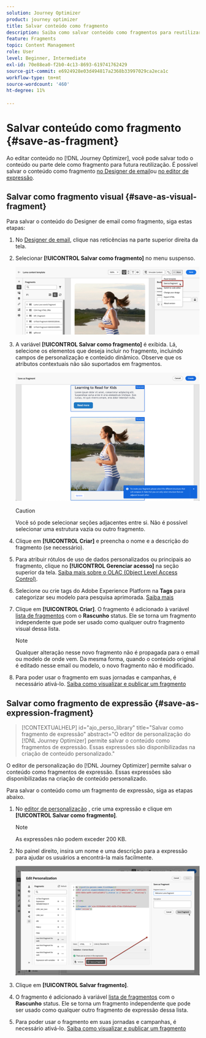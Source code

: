 ```yaml
---
solution: Journey Optimizer
product: journey optimizer
title: Salvar conteúdo como fragmento
description: Saiba como salvar conteúdo como fragmentos para reutilizar conteúdo em campanhas e jornadas do Journey Optimizer
feature: Fragments
topic: Content Management
role: User
level: Beginner, Intermediate
exl-id: 70e88ea0-f2b0-4c13-8693-619741762429
source-git-commit: e6924928e03d494817a2368b33997029ca2eca1c
workflow-type: tm+mt
source-wordcount: '460'
ht-degree: 11%

---
```


# Salvar conteúdo como fragmento {#save-as-fragment}

Ao editar conteúdo no [!DNL Journey Optimizer], você pode salvar todo o conteúdo ou parte dele como fragmento para futura reutilização. É possível salvar o conteúdo como fragmento [no Designer de email](#save-as-visual-fragment)ou [no editor de expressão](#save-as-expression-fragment).

## Salvar como fragmento visual {#save-as-visual-fragment}

Para salvar o conteúdo do Designer de email como fragmento, siga estas etapas:

1. No [Designer de email](../email/get-started-email-design.md), clique nas reticências na parte superior direita da tela.

1. Selecionar **[!UICONTROL Salvar como fragmento]** no menu suspenso.

   ![](assets/fragment-save-as.png)

1. A variável **[!UICONTROL Salvar como fragmento]** é exibida. Lá, selecione os elementos que deseja incluir no fragmento, incluindo campos de personalização e conteúdo dinâmico. Observe que os atributos contextuais não são suportados em fragmentos.

   ![](assets/fragment-save-as-screen.png)

   >[!CAUTION]
   >
   >Você só pode selecionar seções adjacentes entre si. Não é possível selecionar uma estrutura vazia ou outro fragmento.

1. Clique em **[!UICONTROL Criar]** e preencha o nome e a descrição do fragmento (se necessário).

1. Para atribuir rótulos de uso de dados personalizados ou principais ao fragmento, clique no **[!UICONTROL Gerenciar acesso]** na seção superior da tela. [Saiba mais sobre o OLAC (Object Level Access Control)](../administration/object-based-access.md).

1. Selecione ou crie tags do Adobe Experience Platform na **Tags** para categorizar seu modelo para pesquisa aprimorada. [Saiba mais](../start/search-filter-categorize.md#tags)

1. Clique em **[!UICONTROL Criar]**. O fragmento é adicionado à variável [lista de fragmentos](#access-manage-fragments) com o **Rascunho** status. Ele se torna um fragmento independente que pode ser usado como qualquer outro fragmento visual dessa lista.

   >[!NOTE]
   >
   >Qualquer alteração nesse novo fragmento não é propagada para o email ou modelo de onde vem. Da mesma forma, quando o conteúdo original é editado nesse email ou modelo, o novo fragmento não é modificado.

1. Para poder usar o fragmento em suas jornadas e campanhas, é necessário ativá-lo. [Saiba como visualizar e publicar um fragmento](../content-management/create-fragments.md#publish)

## Salvar como fragmento de expressão {#save-as-expression-fragment}

>[!CONTEXTUALHELP]
>id="ajo_perso_library"
>title="Salvar como fragmento de expressão"
>abstract="O editor de personalização do [!DNL Journey Optimizer] permite salvar o conteúdo como fragmentos de expressão. Essas expressões são disponibilizadas na criação de conteúdo personalizado."

O editor de personalização do [!DNL Journey Optimizer] permite salvar o conteúdo como fragmentos de expressão. Essas expressões são disponibilizadas na criação de conteúdo personalizado.

Para salvar o conteúdo como um fragmento de expressão, siga as etapas abaixo.

1. No [editor de personalização](../personalization/personalization-build-expressions.md) , crie uma expressão e clique em **[!UICONTROL Salvar como fragmento]**.

   >[!NOTE]
   >
   >As expressões não podem exceder 200 KB.

1. No painel direito, insira um nome e uma descrição para a expressão para ajudar os usuários a encontrá-la mais facilmente.

   ![](assets/expression-fragment-save-as.png)

1. Clique em **[!UICONTROL Salvar fragmento]**.

   <!--An expression fragment cannot be nested inside another fragment.-->

1. O fragmento é adicionado à variável [lista de fragmentos](#access-manage-fragments) com o **Rascunho** status. Ele se torna um fragmento independente que pode ser usado como qualquer outro fragmento de expressão dessa lista.

1. Para poder usar o fragmento em suas jornadas e campanhas, é necessário ativá-lo. [Saiba como visualizar e publicar um fragmento](../content-management/create-fragments.md#publish)
